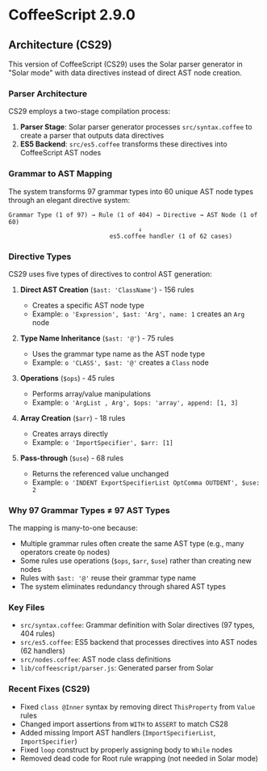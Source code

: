 # CoffeeScript 2.9.0

## Architecture (CS29)

This version of CoffeeScript (CS29) uses the Solar parser generator in "Solar mode" with data directives instead of direct AST node creation.

### Parser Architecture

CS29 employs a two-stage compilation process:

1. **Parser Stage**: Solar parser generator processes `src/syntax.coffee` to create a parser that outputs data directives
2. **ES5 Backend**: `src/es5.coffee` transforms these directives into CoffeeScript AST nodes

### Grammar to AST Mapping

The system transforms 97 grammar types into 60 unique AST node types through an elegant directive system:

```
Grammar Type (1 of 97) → Rule (1 of 404) → Directive → AST Node (1 of 60)
                                    ↓
                            es5.coffee handler (1 of 62 cases)
```

### Directive Types

CS29 uses five types of directives to control AST generation:

1. **Direct AST Creation** (`$ast: 'ClassName'`) - 156 rules
   - Creates a specific AST node type
   - Example: `o 'Expression', $ast: 'Arg', name: 1` creates an `Arg` node

2. **Type Name Inheritance** (`$ast: '@'`) - 75 rules
   - Uses the grammar type name as the AST node type
   - Example: `o 'CLASS', $ast: '@'` creates a `Class` node

3. **Operations** (`$ops`) - 45 rules
   - Performs array/value manipulations
   - Example: `o 'ArgList , Arg', $ops: 'array', append: [1, 3]`

4. **Array Creation** (`$arr`) - 18 rules
   - Creates arrays directly
   - Example: `o 'ImportSpecifier', $arr: [1]`

5. **Pass-through** (`$use`) - 68 rules
   - Returns the referenced value unchanged
   - Example: `o 'INDENT ExportSpecifierList OptComma OUTDENT', $use: 2`

### Why 97 Grammar Types ≠ 97 AST Types

The mapping is many-to-one because:

- Multiple grammar rules often create the same AST type (e.g., many operators create `Op` nodes)
- Some rules use operations (`$ops`, `$arr`, `$use`) rather than creating new nodes
- Rules with `$ast: '@'` reuse their grammar type name
- The system eliminates redundancy through shared AST types

### Key Files

- `src/syntax.coffee`: Grammar definition with Solar directives (97 types, 404 rules)
- `src/es5.coffee`: ES5 backend that processes directives into AST nodes (62 handlers)
- `src/nodes.coffee`: AST node class definitions
- `lib/coffeescript/parser.js`: Generated parser from Solar

### Recent Fixes (CS29)

- Fixed `class @Inner` syntax by removing direct `ThisProperty` from `Value` rules
- Changed import assertions from `WITH` to `ASSERT` to match CS28
- Added missing Import AST handlers (`ImportSpecifierList`, `ImportSpecifier`)
- Fixed `loop` construct by properly assigning body to `While` nodes
- Removed dead code for Root rule wrapping (not needed in Solar mode)

